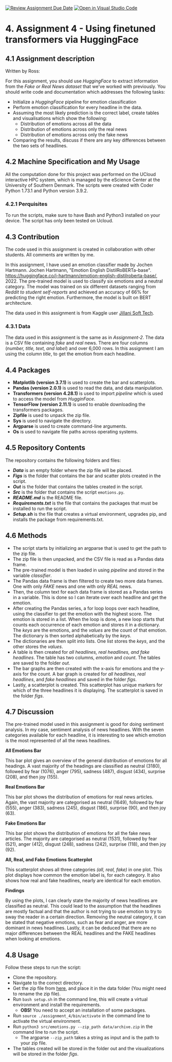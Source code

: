 [![Review Assignment Due Date](https://classroom.github.com/assets/deadline-readme-button-24ddc0f5d75046c5622901739e7c5dd533143b0c8e959d652212380cedb1ea36.svg)](https://classroom.github.com/a/BhnScEmU)
[![Open in Visual Studio Code](https://classroom.github.com/assets/open-in-vscode-718a45dd9cf7e7f842a935f5ebbe5719a5e09af4491e668f4dbf3b35d5cca122.svg)](https://classroom.github.com/online_ide?assignment_repo_id=10838452&assignment_repo_type=AssignmentRepo)

# 4. Assignment 4 - Using finetuned transformers via HuggingFace
## 4.1 Assignment description
Written by Ross: 

For this assignment, you should use _HuggingFace_ to extract information from the _Fake or Real News dataset_ that we've worked with previously. You should write code and documentation which addresses the following tasks:
-	Initialize a _HuggingFace_ pipeline for emotion classification
-	Perform emotion classification for every headline in the data.
-	Assuming the most likely prediction is the correct label, create tables and visualisations which show the following:
    - Distribution of emotions across all the data
    - Distribution of emotions across only the real news
    - Distribution of emotions across only the fake news
-	Comparing the results, discuss if there are any key differences between the two sets of headlines.
## 4.2 Machine Specification and My Usage
All the computation done for this project was performed on the UCloud interactive HPC system, which is managed by the eScience Center at the University of Southern Denmark. The scripts were created with Coder Python 1.73.1 and Python version 3.9.2.
### 4.2.1 Perquisites
To run the scripts, make sure to have Bash and Python3 installed on your device. The script has only been tested on Ucloud.
## 4.3 Contribution
The code used in this assignment is created in collaboration with other students. All comments are written by me. 

In this assignment, I have used an emotion classifier made by Jochen Hartmann. Jochen Hartmann, "Emotion English DistilRoBERTa-base". https://huggingface.co/j-hartmann/emotion-english-distilroberta-base/, 2022. The pre-trained model is used to classify six emotions and a neutral category. The model was trained on six different datasets ranging from _Reddit to student self-reports_ and achieved an accuracy of 66% for predicting the right emotion. Furthermore, the model is built on BERT architecture. 

The data used in this assignment is from Kaggle user [Jillani Soft Tech](https://www.kaggle.com/datasets/jillanisofttech/fake-or-real-news). 
### 4.3.1 Data
The data used in this assignment is the same as in _Assignment-2_. The data is a CSV file containing _fake_ and _real_ news. There are four columns (_number, title, text, and label_) and over 6,000 rows. In this assignment I am using the column _title_, to get the emotion from each headline. 
## 4.4 Packages
-	**Matplotlib (version 3.7.1)** is used to create the bar and scatterplots.
-	**Pandas (version 2.0.1)** is used to read the data, and data manipulation.
-	**Transformers (version 4.28.1)** is used to import _pipeline_ which is used to access the model from _HugginFace_.
-	**TensorFlow (version 2.11.1)** is used to enable downloading the transformers packages.
-	**Zipfile** is used to unpack the zip file.
-	**Sys** is used to navigate the directory.
-	**Argparse** is used to create command-line arguments.
-	**Os** is used to navigate file paths across operating systems.

## 4.5 Repository Contents 
The repository contains the following folders and files:
-	***Data*** is an empty folder where the zip file will be placed.
-	***Figs*** is the folder that contains the bar and scatter plots created in the script.
-	***Out*** is the folder that contains the tables created in the script.
-	***Src*** is the folder that contains the script ``emotions.py``.
-	***README.md*** is the README file.
-	***Requirements.txt*** is the file that contains the packages that must be installed to run the script.
-	***Setup.sh*** is the file that creates a virtual environment, upgrades pip, and installs the package from requirements.txt.
## 4.6 Methods
-	The script starts by initializing an argparse that is used to get the path to the zip file. 
-	The zip file is then unpacked, and the CSV file is read as a Pandas data frame. 
-	The pre-trained model is then loaded in using _pipeline_ and stored in the variable _classifier_. 
-	The Pandas data frame is then filtered to create two more data frames. One with only _FAKE_ news and one with only _REAL_ news. 
-	Then, the column text for each data frame is stored as a Pandas series in a variable. This is done so I can iterate over each headline and get the emotion.
-	After creating the Pandas series, a for loop loops over each headline, using the classifier to get the emotion with the highest score. The emotion is stored in a list. When the loop is done, a new loop starts that counts each occurrence of each emotion and stores it in a dictionary. The _keys_ are the emotions, and the _values_ are the count of that emotion. The dictionary is then sorted alphabetically by the _keys_. 
-	The dictionaries are then split into lists. One list stores the _keys_, and the other stores the _values_.
-	A table is then created for _all headlines, real headlines, and fake headlines_. The table has two columns, _emotion_ and _count_. The tables are saved to the folder _out_. 
-	The bar graphs are then created with the x-axis for emotions and the y-axis for the count. A bar graph is created for _all headlines_, _real headlines_, and _fake headlines_ and saved in the folder _figs_.
-	Lastly, a scatterplot is created. This scatterplot has unique markers for which of the three headlines it is displaying. The scatterplot is saved in the folder _figs_.
## 4.7 Discussion
The pre-trained model used in this assignment is good for doing sentiment analysis. In my case, sentiment analysis of news headlines. With the seven categories available for each headline, it is interesting to see which emotion is the most represented of all the news headlines. 

**All Emotions Bar**

This bar plot gives an overview of the general distribution of emotions for all headings. A vast majority of the headings are classified as neutral (3180), followed by fear (1076), anger (795), sadness (487), disgust (434), surprise (208), and then joy (155).

**Real Emotions Bar**

This bar plot shows the distribution of emotions for real news articles. Again, the vast majority are categorised as neutral (1649), followed by fear (555), anger (383), sadness (245), disgust (186), surprise (90), and then joy (63).

**Fake Emotions Bar**

This bar plot shows the distribution of emotions for all the fake news articles. The majority are categorised as neutral (1531), followed by fear (521), anger (412), disgust (248), sadness (242), surprise (118), and then joy (92).

**All, Real, and Fake Emotions Scatterplot**

This scatterplot shows all three categories _(all, real, fake)_ in one plot. This plot displays how common the emotion label is, for each category. It also shows how real and fake headlines, nearly are identical for each emotion.

**Findings**

By using the plots, I can clearly state the majority of news headlines are classified as neutral. This could lead to the assumption that the headlines are mostly factual and that the author is not trying to use emotion to try to sway the reader in a certain direction. Removing the neutral category, it can be stated that negative emotions, such as fear and anger, are more dominant in news headlines. Lastly, it can be deduced that there are no major differences between the REAL headlines and the FAKE headlines when looking at emotions.

## 4.8 Usage
Follow these steps to run the script:
-	Clone the repository.
-	Navigate to the correct directory.
-	Get the zip file from [here](https://www.kaggle.com/datasets/jillanisofttech/fake-or-real-news), and place it in the data folder (You might need to rename the zip file).
-	Run ``bash setup.sh`` in the command line, this will create a virtual environment and install the requirements.
    - **OBS!** You need to accept an installation of some packages.
-	Run ``source ./assignment_4/bin/activate`` in the command line to activate the virtual environment.
-	Run ``python3 src/emotions.py --zip_path data/archive.zip`` in the command line to run the script.
    - The argparse ``--zip_path`` takes a string as input and is the path to your zip file.
-	The tables created will be stored in the folder out and the visualizations will be stored in the folder _figs_.

